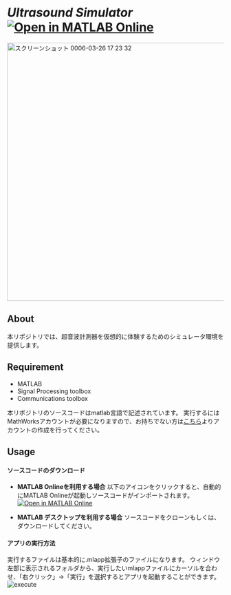 # *Ultrasound Simulator* [![Open in MATLAB Online](https://www.mathworks.com/images/responsive/global/open-in-matlab-online.svg)](https://matlab.mathworks.com/open/github/v1?repo=MATLAB-TA/MOOC2024-LineTrace)
<img width="600" alt="スクリーンショット 0006-03-26 17 23 32" src="https://github.com/MATLAB-TA/MOOC2024-LineTrace/assets/54563775/63e0ffe5-792a-478d-a5f1-0f26a1b7f223">

## About
本リポジトリでは、超音波計測器を仮想的に体験するためのシミュレータ環境を提供します。


## Requirement
- MATLAB
- Signal Processing toolbox
- Communications toolbox

本リポジトリのソースコードはmatlab言語で記述されています。
実行するにはMathWorksアカウントが必要になりますので、お持ちでない方は[こちら](https://jp.mathworks.com/mwaccount/register)よりアカウントの作成を行ってください。


## Usage

#### ソースコードのダウンロード
- __MATLAB Onlineを利用する場合__
以下のアイコンをクリックすると、自動的にMATLAB Onlineが起動しソースコードがインポートされます。
[![Open in MATLAB Online](https://www.mathworks.com/images/responsive/global/open-in-matlab-online.svg)](https://matlab.mathworks.com/open/github/v1?repo=MATLAB-TA/MOOC2024-LineTrace)

- __MATLAB デスクトップを利用する場合__
ソースコードをクローンもしくは、ダウンロードしてください。

#### アプリの実行方法
実行するファイルは基本的に.mlapp拡張子のファイルになります。
ウィンドウ左部に表示されるフォルダから、実行したいmlappファイルにカーソルを合わせ、「右クリック」→「実行」を選択するとアプリを起動することができます。
![execute](https://github.com/MATLAB-TA/MOOC2024-LineTrace/assets/54563775/eae14d83-c0cb-43c3-80bd-ad01d5ce08be)


